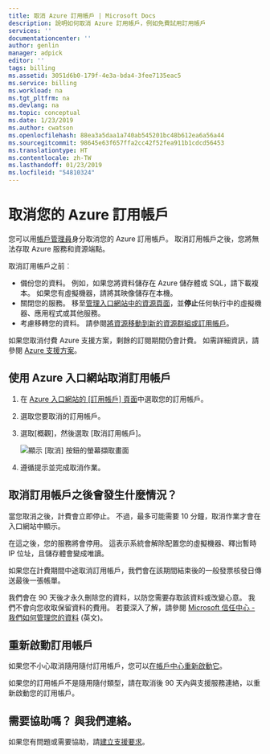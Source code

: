 ```yaml
---
title: 取消 Azure 訂用帳戶 | Microsoft Docs
description: 說明如何取消 Azure 訂用帳戶，例如免費試用訂用帳戶
services: ''
documentationcenter: ''
author: genlin
manager: adpick
editor: ''
tags: billing
ms.assetid: 3051d6b0-179f-4e3a-bda4-3fee7135eac5
ms.service: billing
ms.workload: na
ms.tgt_pltfrm: na
ms.devlang: na
ms.topic: conceptual
ms.date: 1/23/2019
ms.author: cwatson
ms.openlocfilehash: 88ea3a5daa1a740ab545201bc48b612ea6a56a44
ms.sourcegitcommit: 98645e63f657ffa2cc42f52fea911b1cdcd56453
ms.translationtype: HT
ms.contentlocale: zh-TW
ms.lasthandoff: 01/23/2019
ms.locfileid: "54810324"
---
```

# <a name="cancel-your-subscription-for-azure"></a>取消您的 Azure 訂用帳戶

您可以用[帳戶管理員](billing-subscription-transfer.md#whoisaa)身分取消您的 Azure 訂用帳戶。 取消訂用帳戶之後，您將無法存取 Azure 服務和資源端點。

取消訂用帳戶之前︰

* 備份您的資料。 例如，如果您將資料儲存在 Azure 儲存體或 SQL，請下載複本。 如果您有虛擬機器，請將其映像儲存在本機。
* 關閉您的服務。 移至[管理入口網站中的資源頁面](https://ms.portal.azure.com/?flight=1#blade/HubsExtension/Resources/resourceType/Microsoft.Resources%2Fresources)，並**停止**任何執行中的虛擬機器、應用程式或其他服務。
* 考慮移轉您的資料。 請參閱[將資源移動到新的資源群組或訂用帳戶](../azure-resource-manager/resource-group-move-resources.md)。

如果您取消付費 Azure 支援方案，剩餘的訂閱期間仍會計費。 如需詳細資訊，請參閱 [Azure 支援方案](https://azure.microsoft.com/support/plans/)。

## <a name="cancel-subscription-using-the-azure-portal"></a>使用 Azure 入口網站取消訂用帳戶

1. 在 [Azure 入口網站的 [訂用帳戶] 頁面](https://portal.azure.com/#blade/Microsoft_Azure_Billing/SubscriptionsBlade)中選取您的訂用帳戶。
2. 選取您要取消的訂用帳戶。
3. 選取[概觀]，然後選取 [取消訂用帳戶]。

    ![顯示 [取消] 按鈕的螢幕擷取畫面](./media/billing-how-to-cancel-azure-subscription/cancel_ibiza.png)
3. 遵循提示並完成取消作業。

## <a name="what-happens-after-i-cancel-my-subscription"></a>取消訂用帳戶之後會發生什麼情況？

當您取消之後，計費會立即停止。 不過，最多可能需要 10 分鐘，取消作業才會在入口網站中顯示。

在這之後，您的服務將會停用。 這表示系統會解除配置您的虛擬機器、釋出暫時 IP 位址，且儲存體會變成唯讀。

如果您在計費期間中途取消訂用帳戶，我們會在該期間結束後的一般發票核發日傳送最後一張帳單。 

我們會在 90 天後才永久刪除您的資料，以防您需要存取該資料或改變心意。 我們不會向您收取保留資料的費用。 若要深入了解，請參閱 [Microsoft 信任中心 - 我們如何管理您的資料](https://go.microsoft.com/fwLink/p/?LinkID=822930&clcid=0x409) \(英文\)。

## <a name="reactivate-subscription"></a>重新啟動訂用帳戶

如果您不小心取消隨用隨付訂用帳戶，您可以[在帳戶中心重新啟動它](billing-subscription-become-disable.md)。

如果您的訂用帳戶不是隨用隨付類型，請在取消後 90 天內與支援服務連絡，以重新啟動您的訂用帳戶。

## <a name="need-help-contact-us"></a>需要協助嗎？ 與我們連絡。

如果您有問題或需要協助，請[建立支援要求](https://portal.azure.com/#blade/Microsoft_Azure_Support/HelpAndSupportBlade/newsupportrequest)。

